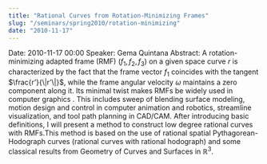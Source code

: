 ```yaml
---
title: "Rational Curves from Rotation-Minimizing Frames"
slug: "/seminars/spring2010/rotation-minimizing"
date: "2010-11-17"
---
```

Date:
2010-11-17 00:00
Speaker:
Gema Quintana
Abstract:
A rotation-minimizing adapted frame (RMF) $(f_1,f_2,f_3)$ on a given space curve $r$ is characterized by the fact that the frame vector $f_1$ coincides with the tangent $\frac{r’}{\|r’\|}$, while the frame angular velocity $\omega$ maintains a zero component along it. Its minimal twist makes RMFs be widely used in computer graphics . This includes sweep of blending surface modeling, motion design and control in computer animation and robotics, streamline visualization, and tool path planning in CAD/CAM. After introducing basic definitions, I will present a method to construct low degree rational curves with RMFs.This method is based on the use of rational spatial Pythagorean-Hodograph curves (rational curves with rational hodograph) and some classical results from Geometry of Curves and Surfaces in $\mathbb R^3$.